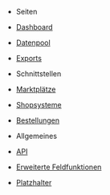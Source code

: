 <!-- docs/_sidebar.md -->

- Seiten
- [Dashboard](/)
- [Datenpool](datapool/)
- [Exports](export/)

- Schnittstellen
- [Marktplätze](interface/marketplace.md)
- [Shopsysteme](interface/shops.md)
- [Bestellungen](interface/order.md)

- Allgemeines
- [API](general/api.md)
- [Erweiterte Feldfunktionen](general/function.md)
- [Platzhalter](general/placeholder.md)
